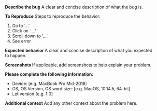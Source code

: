 **Describe the bug**
A clear and concise description of what the bug is.

**To Reproduce**
Steps to reproduce the behavior:
1. Go to '...'
2. Click on '....'
3. Scroll down to '....'
4. See error

**Expected behavior**
A clear and concise description of what you expected to happen.

**Screenshots**
If applicable, add screenshots to help explain your problem.

**Please complete the following information:**
- Device: [e.g. MacBook Pro Mid-2018]
- OS, OS Version, OS word size: [e.g. MacOS, 10.14.5, 64-bit]
- Let version [e.g. 1.0]

**Additional context**
Add any other context about the problem here.

